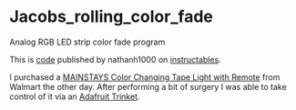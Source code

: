 # Jacobs_rolling_color_fade
Analog RGB LED strip color fade program

This is [code](http://www.instructables.com/id/ARDUINO-CONTROLLED-12v-RGB-LED-STRIP/) published by nathanh1000 on [instructables](instructables.com).

I purchased a [MAINSTAYS Color Changing Tape Light with Remote](https://www.walmart.com/ip/Mainstays-LED-Color-Tape-Light/54633706) from Walmart the other day. After performing a bit of surgery I was able to take control of it via an [Adafruit Trinket](https://www.adafruit.com/product/1501).
